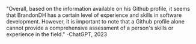 "Overall, based on the information available on his Github profile, it seems that BrandonDH has a certain level of experience and skills in software development. However, it is important to note that a Github profile alone cannot provide a comprehensive assessment of a person's skills or experience in the field."
-ChatGPT, 2023
